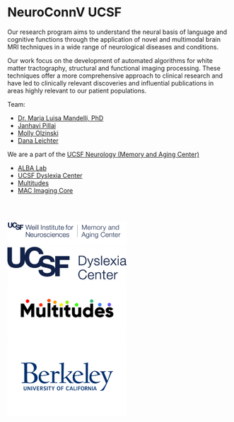 # NeuroConnV UCSF

Our research program aims to understand the neural basis of language and cognitive functions through the application of novel and multimodal brain MRI techniques in a wide range of neurological diseases and conditions.

Our work focus on the development of automated algorithms for white matter tractography, structural and functional imaging processing. These techniques offer a more comprehensive approach to clinical research and have led to clinically relevant discoveries and influential publications in areas highly relevant to our patient populations.

Team: 
* [Dr. Maria Luisa Mandelli, PhD](https://memory.ucsf.edu/people/malu-mandelli-phd)
* [Janhavi Pillai](https://memory.ucsf.edu/people/janhavi-pillai)
* [Molly Olzinski](https://memory.ucsf.edu/people/molly-olzinski)
* [Dana Leichter](https://memory.ucsf.edu/people/dana-leichter)

We are a part of the [UCSF Neurology (Memory and Aging Center)](memory.ucsf.edu)
* [ALBA Lab](https://albalab.ucsf.edu/)
* [UCSF Dyslexia Center](https://dyslexia.ucsf.edu/)
* [Multitudes](https://dyslexia.ucsf.edu/multitudes-partners)
* [MAC Imaging Core](https://memory.ucsf.edu/fields-interest/imaging)

&nbsp;  
&nbsp;  

<p float="left">
  <img src="/assets/weillmac_logo.png" width="270" />
   <img src="/assets/dyslexiacenter_logo.png" width="270" />
  <img src="/assets/multitudes_logo.png" width="270" />
  <img src="/assets/berkeley_logo.png" width="270" />
</p>
<!--

**Here are some ideas to get you started:**

🙋‍♀️ A short introduction - what is your organization all about?
🌈 Contribution guidelines - how can the community get involved?
👩‍💻 Useful resources - where can the community find your docs? Is there anything else the community should know?
🍿 Fun facts - what does your team eat for breakfast?
🧙 Remember, you can do mighty things with the power of [Markdown](https://docs.github.com/github/writing-on-github/getting-started-with-writing-and-formatting-on-github/basic-writing-and-formatting-syntax)
-->
